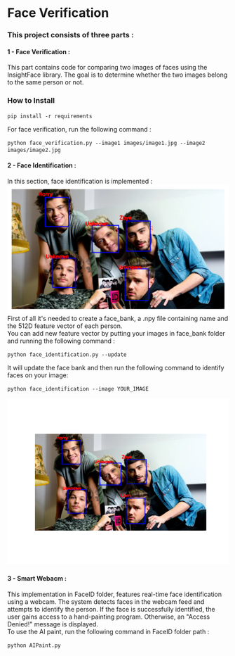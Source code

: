 # Face Verification  
### This project consists of three parts :  
#### 1 - Face Verification :  
This part contains code for comparing two images of faces using the InsightFace library. The goal is to determine whether the two images belong to the same person or not.  
  

### How to Install 
```
pip install -r requirements
```    
For face verification, run the following command : 

```
python face_verification.py --image1 images/image1.jpg --image2 images/image2.jpg
```
#### 2 - Face Identification :  
In this section, face identification is implemented :  
![Sample Image](Face_Identification/output/output.png)  
First of all it's needed to create a face_bank, a .npy file containing name and the 512D feature vector of each person.  
You can add new feature vector by putting your images in face_bank folder and running the following command :  
```
python face_identification.py --update 
```  
It will update the face bank 
and then run the following command to identify faces on your image:  
```
python face_identification --image YOUR_IMAGE
```  
![Sample Image](Face_Identification/output/updated_output.png)  
#### 3 - Smart Webacm :  
 This implementation in FaceID folder, features real-time face identification using a webcam. The system detects faces in the webcam feed and attempts to identify the person. If the face is successfully identified, the user gains access to a hand-painting program. Otherwise, an "Access Denied!" message is displayed.  
 To use the AI paint, run the following command in FaceID folder path :  
 ```
 python AIPaint.py
 ```





